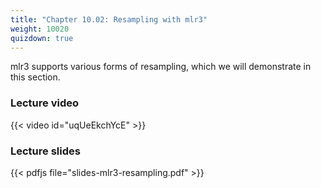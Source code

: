 ```yaml
---
title: "Chapter 10.02: Resampling with mlr3"
weight: 10020
quizdown: true
---
```

mlr3 supports various forms of resampling, which we will demonstrate in this section.

<!--more-->

### Lecture video

{{< video id="uqUeEkchYcE" >}}

### Lecture slides

{{< pdfjs file="slides-mlr3-resampling.pdf" >}}
